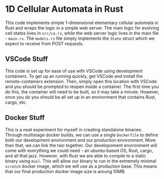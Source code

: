 # 1D Cellular Automata in Rust

This code implements simple 1-dimensional elementary cellular automata
in Rust and wraps the logic in a simple web server. The main logic for
evolving cell states lives in `src/ca.rs`, while the web server logic
lives in the main file - `main.rs`. The `models.rs` file simply implements
the `State` struct which we expect to receive from POST requests.

## VSCode Stuff
This code is set up for ease of use with VSCode using development containers.
To get up an running quickly, get VSCode and install the remote-containers
extension. Then, simply open this location with VSCode and you should be prompted
to reopen inside a container. The first time you do this, the container will
need to be built, so it may take a minute. However, once you do you should be
all set up in an environment that contains Rust, cargo, etc.

## Docker Stuff
This is a neat experiment for myself in creating standalone binaries. Through
multistage docker builds, we can use a single `Dockerfile` to define both our
development environment and our production environment. More than that, we can
link the two together. Our developoment environment will come with everything
we could need - an ubuntu-based OS, Rust, cargo, and all that jazz. However,
with Rust we are able to compile to a static binary using `musl`. This will
allow our binary to run in the extremely minimal `scratch` docker image, which
we will use as a production base. This means that our final production docker
image size is aroung 10MB.